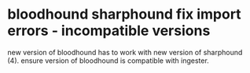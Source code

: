 # bloodhound sharphound fix import errors - incompatible versions
new version of bloodhound has to work with new version of sharphound (4).
ensure version of bloodhound is compatible with ingester.


